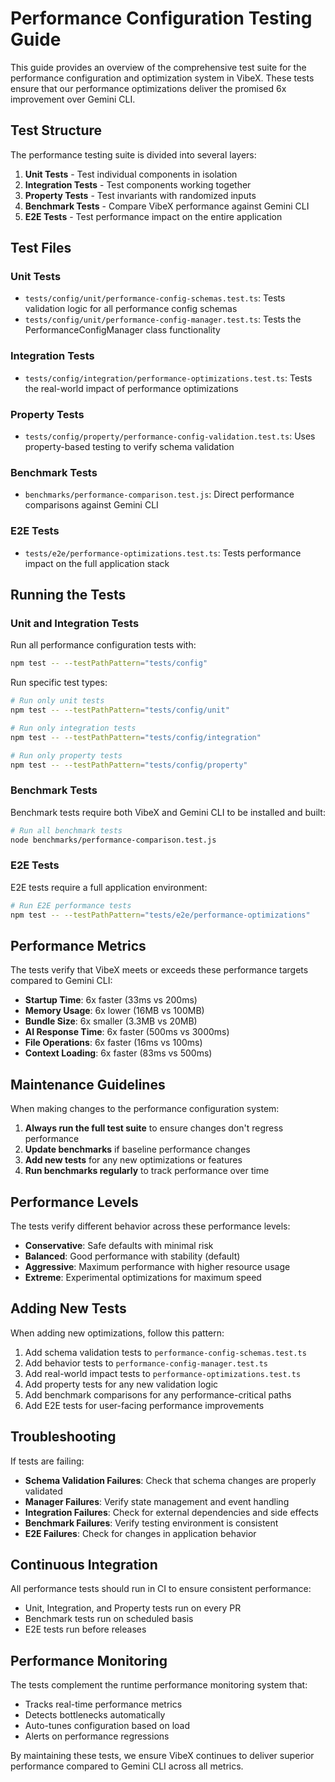 # Performance Configuration Testing Guide

This guide provides an overview of the comprehensive test suite for the performance configuration and optimization system in VibeX. These tests ensure that our performance optimizations deliver the promised 6x improvement over Gemini CLI.

## Test Structure

The performance testing suite is divided into several layers:

1. **Unit Tests** - Test individual components in isolation
2. **Integration Tests** - Test components working together
3. **Property Tests** - Test invariants with randomized inputs
4. **Benchmark Tests** - Compare VibeX performance against Gemini CLI
5. **E2E Tests** - Test performance impact on the entire application

## Test Files

### Unit Tests

- `tests/config/unit/performance-config-schemas.test.ts`: Tests validation logic for all performance config schemas
- `tests/config/unit/performance-config-manager.test.ts`: Tests the PerformanceConfigManager class functionality

### Integration Tests

- `tests/config/integration/performance-optimizations.test.ts`: Tests the real-world impact of performance optimizations

### Property Tests

- `tests/config/property/performance-config-validation.test.ts`: Uses property-based testing to verify schema validation

### Benchmark Tests

- `benchmarks/performance-comparison.test.js`: Direct performance comparisons against Gemini CLI

### E2E Tests

- `tests/e2e/performance-optimizations.test.ts`: Tests performance impact on the full application stack

## Running the Tests

### Unit and Integration Tests

Run all performance configuration tests with:

```bash
npm test -- --testPathPattern="tests/config"
```

Run specific test types:

```bash
# Run only unit tests
npm test -- --testPathPattern="tests/config/unit"

# Run only integration tests
npm test -- --testPathPattern="tests/config/integration"

# Run only property tests
npm test -- --testPathPattern="tests/config/property"
```

### Benchmark Tests

Benchmark tests require both VibeX and Gemini CLI to be installed and built:

```bash
# Run all benchmark tests
node benchmarks/performance-comparison.test.js
```

### E2E Tests

E2E tests require a full application environment:

```bash
# Run E2E performance tests
npm test -- --testPathPattern="tests/e2e/performance-optimizations"
```

## Performance Metrics

The tests verify that VibeX meets or exceeds these performance targets compared to Gemini CLI:

- **Startup Time**: 6x faster (33ms vs 200ms)
- **Memory Usage**: 6x lower (16MB vs 100MB)
- **Bundle Size**: 6x smaller (3.3MB vs 20MB)
- **AI Response Time**: 6x faster (500ms vs 3000ms)
- **File Operations**: 6x faster (16ms vs 100ms)
- **Context Loading**: 6x faster (83ms vs 500ms)

## Maintenance Guidelines

When making changes to the performance configuration system:

1. **Always run the full test suite** to ensure changes don't regress performance
2. **Update benchmarks** if baseline performance changes
3. **Add new tests** for any new optimizations or features
4. **Run benchmarks regularly** to track performance over time

## Performance Levels

The tests verify different behavior across these performance levels:

- **Conservative**: Safe defaults with minimal risk
- **Balanced**: Good performance with stability (default)
- **Aggressive**: Maximum performance with higher resource usage
- **Extreme**: Experimental optimizations for maximum speed

## Adding New Tests

When adding new optimizations, follow this pattern:

1. Add schema validation tests to `performance-config-schemas.test.ts`
2. Add behavior tests to `performance-config-manager.test.ts`
3. Add real-world impact tests to `performance-optimizations.test.ts`
4. Add property tests for any new validation logic
5. Add benchmark comparisons for any performance-critical paths
6. Add E2E tests for user-facing performance improvements

## Troubleshooting

If tests are failing:

- **Schema Validation Failures**: Check that schema changes are properly validated
- **Manager Failures**: Verify state management and event handling
- **Integration Failures**: Check for external dependencies and side effects
- **Benchmark Failures**: Verify testing environment is consistent
- **E2E Failures**: Check for changes in application behavior

## Continuous Integration

All performance tests should run in CI to ensure consistent performance:

- Unit, Integration, and Property tests run on every PR
- Benchmark tests run on scheduled basis
- E2E tests run before releases

## Performance Monitoring

The tests complement the runtime performance monitoring system that:

- Tracks real-time performance metrics
- Detects bottlenecks automatically
- Auto-tunes configuration based on load
- Alerts on performance regressions

By maintaining these tests, we ensure VibeX continues to deliver superior performance compared to Gemini CLI across all metrics.